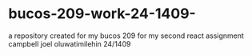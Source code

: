# bucos-209-work-24-1409-
a repository created for my bucos 209 for my second react assignment
campbell joel oluwatimilehin
24/1409
